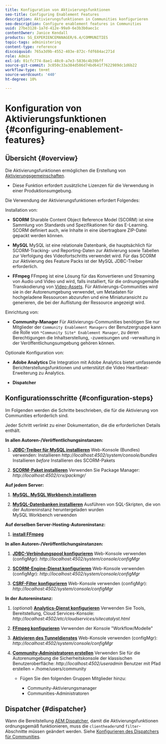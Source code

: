```yaml
---
title: Konfiguration von Aktivierungsfunktionen
seo-title: Configuring Enablement Features
description: Aktivierungsfunktionen in Communities konfigurieren
seo-description: Configure enablement features in Communities
uuid: 27be3128-1a7d-412e-99a9-6e3b3b0aec1c
contentOwner: Janice Kendall
products: SG_EXPERIENCEMANAGER/6.4/COMMUNITIES
topic-tags: administering
content-type: reference
discoiquuid: 765a3d9b-4552-403e-872c-fdf684ac271d
role: Admin
exl-id: 01cfc774-8ae1-48c0-a7e3-5836c4b39bff
source-git-commit: 3c050c33a384d586d74bd641f7622989dc1d6b22
workflow-type: tm+mt
source-wordcount: '440'
ht-degree: 10%

---
```


# Konfiguration von Aktivierungsfunktionen {#configuring-enablement-features}

## Übersicht {#overview}

Die Aktivierungsfunktionen ermöglichen die Erstellung von [Aktivierungsgemeinschaften](overview.md#enablement-community).

* Diese Funktion erfordert zusätzliche Lizenzen für die Verwendung in einer Produktionsumgebung.

Die Verwendung der Aktivierungsfunktionen erfordert Folgendes:

Installation von:

* **SCORM**
Sharable Content Object Reference Model (SCORM) ist eine Sammlung von Standards und Spezifikationen für das E-Learning. SCORM definiert auch, wie Inhalte in eine übertragbare ZIP-Datei gepackt werden können.

* **MySQL**
MySQL ist eine relationale Datenbank, die hauptsächlich für SCORM-Tracking- und Reporting-Daten zur Aktivierung sowie Tabellen zur Verfolgung des Videofortschritts verwendet wird. Für das SCORM zur Aktivierung des Feature Packs ist der MySQL JDBC-Treiber erforderlich.

* **FFmpeg**
FFmpeg ist eine Lösung für das Konvertieren und Streaming von Audio und Video und wird, falls installiert, für die ordnungsgemäße Transkodierung von [Video-Assets](../../help/sites-authoring/default-components-foundation.md#video). Für Aktivierungs-Communities wird sie in der Autorenumgebung verwendet, um Metadaten für hochgeladene Ressourcen abzurufen und eine Miniaturansicht zu generieren, die bei der Auflistung der Ressource angezeigt wird.

Einrichtung von:

* **Community-Manager**
Für Aktivierungs-Communities benötigen Sie nur Mitglieder der 
`Community Enablement Managers` der Benutzergruppe kann die Rolle von `*Community Site* Enablement Manager`, zu deren Berechtigungen die Inhaltserstellung, -zuweisungen und -verwaltung in der Veröffentlichungsumgebung gehören können.

Optionale Konfiguration von:

* **Adobe Analytics**
Die Integration mit Adobe Analytics bietet umfassende Berichterstellungsfunktionen und unterstützt die Video Heartbeat-Erweiterung zu Analytics.

* **Dispatcher**

## Konfigurationsschritte {#configuration-steps}

Im Folgenden werden die Schritte beschrieben, die für die Aktivierung von Communities erforderlich sind.

Jeder Schritt verlinkt zu einer Dokumentation, die die erforderlichen Details enthält.

**In allen Autoren-/Veröffentlichungsinstanzen:**

1. **[JDBC-Treiber für MySQL installieren](deploy-communities.md#jdbc-driver-for-mysql)**
Web-Konsole (Bundles) verwenden: Installieren *http://localhost:4502/system/console/bundles*
Installieren *before* Installieren des SCORM-Pakets

1. **[SCORM-Paket installieren](deploy-communities.md#scorm-package)**
Verwenden Sie Package Manager: 
*http://localhost:4502/crx/packmgr/*

**Auf jedem Server:**

1. **[MySQL, MySQL Workbench installieren](mysql.md)**

1. **[MySQL-Datenbanken installieren](mysql.md#database-setup)**
Ausführen von SQL-Skripten, die von der Autoreninstanz heruntergeladen wurden
\
   MySQL Workbench verwenden

**Auf derselben Server-Hosting-Autoreninstanz:**

1. **[install FFmpeg](ffmpeg.md)**

**In allen Autoren-/Veröffentlichungsinstanzen:**

1. **[JDBC-Verbindungspool konfigurieren](mysql.md#configure-jdbc-connections)**
Web-Konsole verwenden (configMgr): 
*http://localhost:4502/system/console/configMgr*

1. **[SCORM-Engine-Dienst konfigurieren](mysql.md#aem-communities-scormengine-service)**
Web-Konsole verwenden (configMgr): 
*http://localhost:4502/system/console/configMgr*

1. **[CSRF-Filter konfigurieren](mysql.md#adobe-granite-csrf-filter)**
Web-Konsole verwenden (configMgr): 
*http://localhost:4502/system/console/configMgr*

**In der Autoreninstanz:**

1. (*optional*) **[Analytics-Dienst konfigurieren](analytics.md)**
Verwenden Sie Tools, Bereitstellung, Cloud Services-Konsole: 
*http://localhost:4502/etc/cloudservices/sitecatalyst.html*

1. **[FFmpeg konfigurieren](ffmpeg.md#configure-ffmpeg-transcoding-service)**
Verwenden der Konsole &quot;Workflow/Modelle&quot;

1. **[Aktivieren des Tunneldienstes](deploy-communities.md#tunnel-service-on-author)**
Web-Konsole verwenden (configMgr): 
*http://localhost:4502/system/console/configMgr*

1. **[Community-Administratoren erstellen](users.md#creating-community-members)** Verwenden Sie für die Autorenumgebung die Sicherheitskonsole der klassischen Benutzeroberfläche: *http://localhost:4502/useradmin*
Benutzer mit Pfad erstellen = /home/users/community

   * Fügen Sie den folgenden Gruppen Mitglieder hinzu:

      * Community-Aktivierungsmanager
      * Communities-Administratoren

## Dispatcher {#dispatcher}

Wann die Bereitstellung [AEM Dispatcher](https://helpx.adobe.com/de/experience-manager/dispatcher/using/dispatcher.html), damit die Aktivierungsfunktionen ordnungsgemäß funktionieren, muss die `clientheader`und `filter`-Abschnitte müssen geändert werden. Siehe [Konfigurieren des Dispatchers für Communities](dispatcher.md#enablement).
